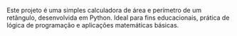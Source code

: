 Este projeto é uma simples calculadora de área e perímetro de um retângulo, desenvolvida em Python. Ideal para fins educacionais, prática de lógica de programação e aplicações matemáticas básicas.
